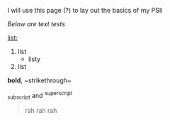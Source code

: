 I will use this page (?) to lay out the basics of my PSII

*Below are text tests*

<ins>list:</ins>
1. list
   - listy
3. list

**bold**, ~strikethrough~

<sub>subscript</sub> and <sup>superscript</sup>

>rah rah rah
